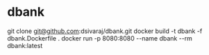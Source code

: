 # dbank
git clone git@github.com:dsivaraj/dbank.git
docker build -t dbank -f dbank.Dockerfile .
docker run  -p 8080:8080 --name dbank --rm dbank:latest
